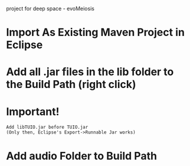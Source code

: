 project for deep space - evoMeiosis

 # Import As Existing Maven Project in Eclipse

 # Add all .jar files in the lib folder to the Build Path 	(right click)

 # Important!
	Add libTUIO.jar before TUIO.jar
	(Only then, Eclipse's Export->Runnable Jar works)

 # Add audio Folder to Build Path